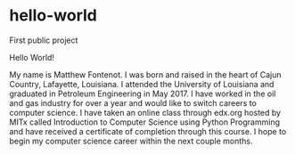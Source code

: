 # hello-world
First public project

Hello World!

My name is Matthew Fontenot. I was born and raised in the heart of Cajun Country, Lafayette, Louisiana. I attended the University of Louisiana and graduated in Petroleum Engineering in May 2017. I have worked in the oil and gas industry for over a year and would like to switch careers to computer science. I have taken an online class through edx.org hosted by MITx called Introduction to Computer Science using Python Programming and have received a certificate of completion through this course. I hope to begin my computer science career within the next couple months.
